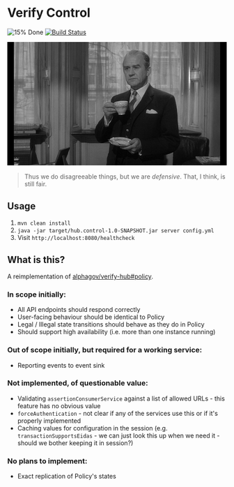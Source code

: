 Verify Control
==============

![15% Done](http://progressed.io/bar/15)
[![Build Status](https://travis-ci.org/richardTowers/verify-control.svg?branch=master)](https://travis-ci.org/richardTowers/verify-control)

<a href=https://youtu.be/NmmWkJtuxz4>
    
![Cyril Cusack playing Control in the 1965 film "The Spy Who Came In From The Cold"](images/control.jpg)

</a>

> Thus we do disagreeable things, but we are *defensive*. That, I think, is still fair.

Usage
-----

1. `mvn clean install`
1. `java -jar target/hub.control-1.0-SNAPSHOT.jar server config.yml`
1. Visit `http://localhost:8080/healthcheck`

What is this?
-------------

A reimplementation of [alphagov/verify-hub#policy](https://github.com/alphagov/verify-hub/blob/master/hub/policy).

### In scope initially:

* All API endpoints should respond correctly
* User-facing behaviour should be identical to Policy
* Legal / Illegal state transitions should behave as they do in Policy
* Should support high availability (i.e. more than one instance running)

### Out of scope initially, but required for a working service:

* Reporting events to event sink

### Not implemented, of questionable value:

* Validating `assertionConsumerService` against a list of allowed URLs - this feature has no obvious value
* `forceAuthentication` - not clear if any of the services use this or if it's properly implemented
* Caching values for configuration in the session (e.g. `transactionSupportsEidas` - we can just look this up when we need it - should we bother keeping it in session?)

### No plans to implement:

* Exact replication of Policy's states
